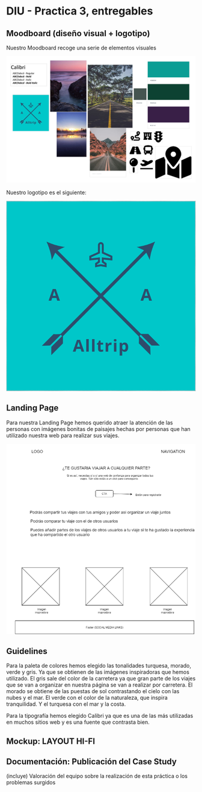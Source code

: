 # DIU - Practica 3, entregables

## Moodboard (diseño visual + logotipo)   

Nuestro Moodboard recoge una serie de elementos visuales


<img src="https://github.com/sabufu/DIU21/blob/master/P3/export_canvas_moodboard-210511_1124.png" alt="mb"/>


Nuestro logotipo es el siguiente:


<img src="https://github.com/sabufu/DIU21/blob/master/P3/logo.png" alt="logo"/>


## Landing Page

Para nuestra Landing Page hemos querido atraer la atención de las personas con imágenes bonitas de paisajes hechas por personas que han utilizado nuestra web para realizar sus viajes. 


<img src="https://github.com/sabufu/DIU21/blob/master/P3/landing%20page%20(1).png" alt="lp"/>


## Guidelines
Para la paleta de colores hemos elegido las tonalidades turquesa, morado, verde y gris. Ya que se obtienen de las imágenes inspiradoras que hemos utilizado. El gris sale del color de la carretera ya que gran parte de los viajes que se van a organizar en nuestra página se van a realizar por carretera. El morado se obtiene de las puestas de sol contrastando el cielo con las nubes y el mar. El verde con el color de la naturaleza, que inspira tranquilidad. Y el turquesa con el mar y la costa.

Para la tipografía hemos elegido Calibri  ya que es una de las más utilizadas en muchos sitios web y es una fuente que contrasta bien.


## Mockup: LAYOUT HI-FI


## Documentación: Publicación del Case Study


(incluye) Valoración del equipo sobre la realización de esta práctica o los problemas surgidos
 
